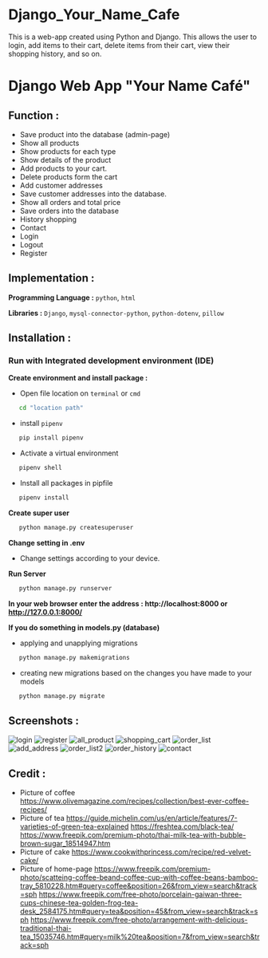 # Django_Your_Name_Cafe
This is a web-app created using Python and Django. This allows the user to login, add items to their cart, delete items from their cart, view their shopping history, and so on. 
# Django Web App "Your Name Café" 
## Function :
   -  Save product into the database (admin-page)
   -  Show all products
   -  Show products for each type
   -  Show details of the product
   -  Add products to your cart.
   -  Delete products form the cart
   -  Add customer addresses
   -  Save customer addresses into the database.
   -  Show all orders and total price
   -  Save orders into the database
   -  History shopping
   -  Contact
   -  Login
   -  Logout  
   -  Register

## Implementation :
**Programming Language :** `python`,  `html`

**Libraries :** `Django`,  `mysql-connector-python`,  `python-dotenv`, `pillow`

## Installation : 
### Run with Integrated development environment (IDE)
**Create environment and install package :** 
   -  Open file location on `terminal` or `cmd`
```bash
   cd "location path"
```
   -  install `pipenv`
```bash
   pip install pipenv
```
   -  Activate a virtual environment
```bash
   pipenv shell
```
   -  Install all packages in pipfile
```bash
   pipenv install
```

**Create super user**
```bash
   python manage.py createsuperuser
```

**Change setting in .env**
   -  Change settings according to your device.

**Run Server**
```bash
   python manage.py runserver
```

**In your web browser enter the address : http://localhost:8000 or http://127.0.0.1:8000/**

**If you do something in models.py (database)**
   -  applying and unapplying migrations
```bash
   python manage.py makemigrations
```
   -  creating new migrations based on the changes you have made to your models
```bash
   python manage.py migrate
```

## Screenshots :
![login](https://user-images.githubusercontent.com/103243756/225934878-2770a9b2-6120-421b-a860-6b5f617dcb9b.JPG)
![register](https://user-images.githubusercontent.com/103243756/225934892-813d050f-a9c2-4ee2-94e4-d12de42b880b.JPG)
![all_product](https://user-images.githubusercontent.com/103243756/225934936-88e354ab-0ac0-4112-aff3-45db5630ac7c.JPG)
![shopping_cart](https://user-images.githubusercontent.com/103243756/225935046-8f80d9aa-6fc1-41a6-bd9f-7123e45801b7.JPG)
![order_list](https://user-images.githubusercontent.com/103243756/225935080-15617587-89f9-4533-9a32-ee58c5915bd3.JPG)
![add_address](https://user-images.githubusercontent.com/103243756/225935126-c65beb6e-2b88-4eb1-a8a3-360fef996b36.JPG)
![order_list2](https://user-images.githubusercontent.com/103243756/225935086-a91318e1-083f-4925-befe-5dccda0327b7.JPG)
![order_history](https://user-images.githubusercontent.com/103243756/225935142-64e606fa-b0dc-4f0c-97b4-43bbe8c29758.JPG)
![contact](https://user-images.githubusercontent.com/103243756/225935159-b348a37e-637a-4e64-8217-fc7a5140724d.JPG)

## Credit :
   - Picture of coffee
   https://www.olivemagazine.com/recipes/collection/best-ever-coffee-recipes/
   - Picture of tea
   https://guide.michelin.com/us/en/article/features/7-varieties-of-green-tea-explained
   https://freshtea.com/black-tea/
   https://www.freepik.com/premium-photo/thai-milk-tea-with-bubble-brown-sugar_18514947.htm
   - Picture of cake
   https://www.cookwithprincess.com/recipe/red-velvet-cake/
   - Picture of home-page
   https://www.freepik.com/premium-photo/scatteing-coffee-beand-coffee-cup-with-coffee-beans-bamboo-tray_5810228.htm#query=coffee&position=26&from_view=search&track=sph
   https://www.freepik.com/free-photo/porcelain-gaiwan-three-cups-chinese-tea-golden-frog-tea-desk_2584175.htm#query=tea&position=45&from_view=search&track=sph
   https://www.freepik.com/free-photo/arrangement-with-delicious-traditional-thai-tea_15035746.htm#query=milk%20tea&position=7&from_view=search&track=sph

